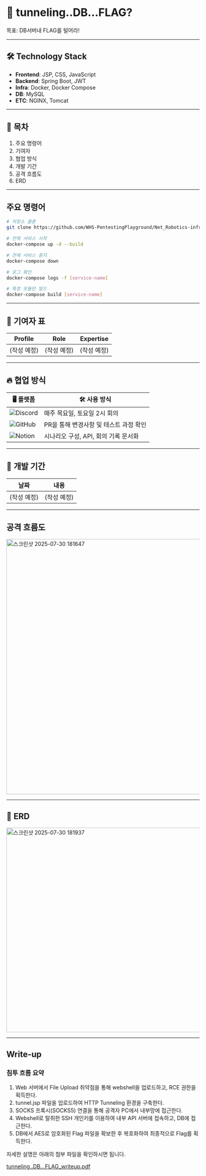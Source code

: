 # 🔐 tunneling..DB…FLAG?

목표:  DB서버내 FLAG를 털어라!

---

## 🛠️ Technology Stack
- **Frontend**: JSP, CSS, JavaScript  
- **Backend**: Spring Boot, JWT  
- **Infra**: Docker, Docker Compose  
- **DB**: MySQL  
- **ETC**: NGINX, Tomcat

---

## 📑 목차
1. 주요 명령어  
2. 기여자  
3. 협업 방식  
4. 개발 기간  
5. 공격 흐름도  
6. ERD  

---

## 주요 명령어

```bash
# 저장소 클론
git clone https://github.com/WHS-PentestingPlayground/Net_Robotics-infra.git

# 전체 서비스 시작
docker-compose up -d --build

# 전체 서비스 중지
docker-compose down

# 로그 확인
docker-compose logs -f [service-name]

# 특정 모듈만 빌드
docker-compose build [service-name]
```

---

## 👏 기여자 표

| Profile | Role | Expertise |
|---------|------|-----------|
| (작성 예정) | (작성 예정) | (작성 예정) |

---

## 🔥 협업 방식

| 🖥️ 플랫폼 | 🛠️ 사용 방식 |
|-----------|--------------|
| ![Discord](https://img.shields.io/badge/Discord-5865F2?style=for-the-badge&logo=discord&logoColor=white) | 매주 목요일, 토요일 2시 회의 |
| ![GitHub](https://img.shields.io/badge/GitHub-181717?style=for-the-badge&logo=github&logoColor=white) | PR을 통해 변경사항 및 테스트 과정 확인 |
| ![Notion](https://img.shields.io/badge/Notion-000000?style=for-the-badge&logo=notion&logoColor=white) | 시나리오 구성, API, 회의 기록 문서화 |

---

## 📆 개발 기간

| 날짜 | 내용 |
|------|------|
| (작성 예정) | (작성 예정) |

---

## 공격 흐름도

<img width="1398" height="665" alt="스크린샷 2025-07-30 181647" src="https://github.com/user-attachments/assets/69fa0ce0-49e1-4b7c-9af2-1849aad91ee6" />


---

## 📝 ERD

<img width="1191" height="533" alt="스크린샷 2025-07-30 181937" src="https://github.com/user-attachments/assets/90e38a0a-1e0d-4ce4-b803-dc8cb0adeed5" />


---

## Write-up
### 침투 흐름 요약
1. Web 서버에서 File Upload 취약점을 통해 webshell을 업로드하고, RCE 권한을 획득한다.
2. tunnel.jsp 파일을 업로드하여 HTTP Tunneling 환경을 구축한다.
3. SOCKS 프록시(SOCKS5) 연결을 통해 공격자 PC에서 내부망에 접근한다.
4. Webshell로 탈취한 SSH 개인키를 이용하여 내부 API 서버에 접속하고, DB에 접근한다.
5. DB에서 AES로 암호화된 Flag 파일을 확보한 후 복호화하여 최종적으로 Flag를 획득한다.

자세한 설명은 아래의 첨부 파일을 확인하시면 됩니다.

[tunneling..DB…FLAG_writeup.pdf](https://github.com/user-attachments/files/21506919/tunneling.DB.FLAG_writeup.pdf)

